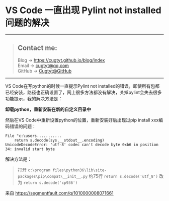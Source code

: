 # VS Code 一直出现 Pylint not installed 问题的解决

---
> ## Contact me:
> Blog -> <https://cugtyt.github.io/blog/index>  
> Email -> <cugtyt@qq.com>  
> GitHub -> [Cugtyt@GitHub](https://github.com/Cugtyt)

---


VS Code在写python的时候一直提示Pylint not installed的错误，即使所有包都已经安装，路径也正确设置了，网上很多方法都没有解决，关掉pylint会失去很多功能提示，我的解决方法是：  

**卸载python，重新安装在新的自定义目录中**

然后在VS Code中重新设置python的位置，重新安装好后出现过pip install xxx编码错误的问题：

```
File "c:\users...........
    return s.decode(sys.__stdout__.encoding)
UnicodeDecodeError: 'utf-8' codec can't decode byte 0xb6 in position 34: invalid start byte
```

解决方法是：


> 打开 `c:\program files\python36\lib\site-packages\pip\compat\__init__.py` 约75行
`return s.decode('utf_8')` 改为 `return s.decode('cp936')`

来自 https://segmentfault.com/q/1010000008071661
